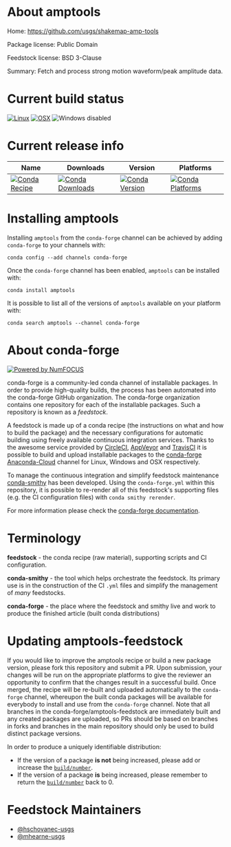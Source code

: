 <!--
# -*- mode: jinja -*-
-->

About amptools
==============

Home: https://github.com/usgs/shakemap-amp-tools

Package license: Public Domain

Feedstock license: BSD 3-Clause

Summary: Fetch and process strong motion waveform/peak amplitude data.



Current build status
====================

[![Linux](https://img.shields.io/circleci/project/github/conda-forge/amptools-feedstock/master.svg?label=Linux)](https://circleci.com/gh/conda-forge/amptools-feedstock)
[![OSX](https://img.shields.io/travis/conda-forge/amptools-feedstock/master.svg?label=macOS)](https://travis-ci.org/conda-forge/amptools-feedstock)
![Windows disabled](https://img.shields.io/badge/Windows-disabled-lightgrey.svg)

Current release info
====================

| Name | Downloads | Version | Platforms |
| --- | --- | --- | --- |
| [![Conda Recipe](https://img.shields.io/badge/recipe-amptools-green.svg)](https://anaconda.org/conda-forge/amptools) | [![Conda Downloads](https://img.shields.io/conda/dn/conda-forge/amptools.svg)](https://anaconda.org/conda-forge/amptools) | [![Conda Version](https://img.shields.io/conda/vn/conda-forge/amptools.svg)](https://anaconda.org/conda-forge/amptools) | [![Conda Platforms](https://img.shields.io/conda/pn/conda-forge/amptools.svg)](https://anaconda.org/conda-forge/amptools) |

Installing amptools
===================

Installing `amptools` from the `conda-forge` channel can be achieved by adding `conda-forge` to your channels with:

```
conda config --add channels conda-forge
```

Once the `conda-forge` channel has been enabled, `amptools` can be installed with:

```
conda install amptools
```

It is possible to list all of the versions of `amptools` available on your platform with:

```
conda search amptools --channel conda-forge
```


About conda-forge
=================

[![Powered by NumFOCUS](https://img.shields.io/badge/powered%20by-NumFOCUS-orange.svg?style=flat&colorA=E1523D&colorB=007D8A)](http://numfocus.org)

conda-forge is a community-led conda channel of installable packages.
In order to provide high-quality builds, the process has been automated into the
conda-forge GitHub organization. The conda-forge organization contains one repository
for each of the installable packages. Such a repository is known as a *feedstock*.

A feedstock is made up of a conda recipe (the instructions on what and how to build
the package) and the necessary configurations for automatic building using freely
available continuous integration services. Thanks to the awesome service provided by
[CircleCI](https://circleci.com/), [AppVeyor](https://www.appveyor.com/)
and [TravisCI](https://travis-ci.org/) it is possible to build and upload installable
packages to the [conda-forge](https://anaconda.org/conda-forge)
[Anaconda-Cloud](https://anaconda.org/) channel for Linux, Windows and OSX respectively.

To manage the continuous integration and simplify feedstock maintenance
[conda-smithy](https://github.com/conda-forge/conda-smithy) has been developed.
Using the ``conda-forge.yml`` within this repository, it is possible to re-render all of
this feedstock's supporting files (e.g. the CI configuration files) with ``conda smithy rerender``.

For more information please check the [conda-forge documentation](https://conda-forge.org/docs/).

Terminology
===========

**feedstock** - the conda recipe (raw material), supporting scripts and CI configuration.

**conda-smithy** - the tool which helps orchestrate the feedstock.
                   Its primary use is in the construction of the CI ``.yml`` files
                   and simplify the management of *many* feedstocks.

**conda-forge** - the place where the feedstock and smithy live and work to
                  produce the finished article (built conda distributions)


Updating amptools-feedstock
===========================

If you would like to improve the amptools recipe or build a new
package version, please fork this repository and submit a PR. Upon submission,
your changes will be run on the appropriate platforms to give the reviewer an
opportunity to confirm that the changes result in a successful build. Once
merged, the recipe will be re-built and uploaded automatically to the
`conda-forge` channel, whereupon the built conda packages will be available for
everybody to install and use from the `conda-forge` channel.
Note that all branches in the conda-forge/amptools-feedstock are
immediately built and any created packages are uploaded, so PRs should be based
on branches in forks and branches in the main repository should only be used to
build distinct package versions.

In order to produce a uniquely identifiable distribution:
 * If the version of a package **is not** being increased, please add or increase
   the [``build/number``](https://conda.io/docs/user-guide/tasks/build-packages/define-metadata.html#build-number-and-string).
 * If the version of a package **is** being increased, please remember to return
   the [``build/number``](https://conda.io/docs/user-guide/tasks/build-packages/define-metadata.html#build-number-and-string)
   back to 0.

Feedstock Maintainers
=====================

* [@hschovanec-usgs](https://github.com/hschovanec-usgs/)
* [@mhearne-usgs](https://github.com/mhearne-usgs/)

